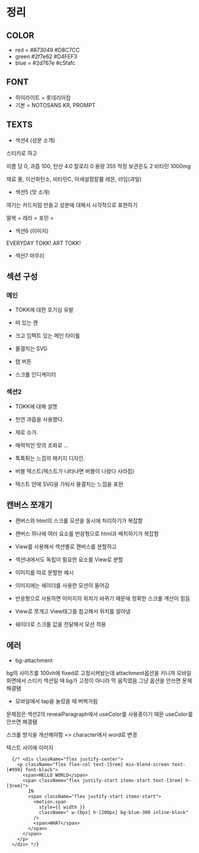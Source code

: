 # 정리

## COLOR

- red = #873049 #D8C7CC
- green #2f7e62 #D4FEF3
- blue = #2d767e #c5fafc

## FONT

- 하이라이트 = 롯데리아찹
- 기본 = NOTOSANS KR, PROMPT

## TEXTS

- 섹션4 (성분 소개)

스티키로 하고

이름
당 0,
과즙 100,
탄산 4.0
칼로리 0
용량 355
적정 보관온도 2
비타민 1000mg

재료
물, 이산화탄소, 비타민C, 아세설팜칼륨
레몬, 라임(과일)

- 섹션5 (맛 소개)

여기는 카드처럼 만들고 성분에 대해서 시각적으로 표현하기

딸복 =
레라 =
포민 =

- 섹션6 (이미지)

EVERYDAY TOKK!
ART TOKK!

- 섹션7 마무리

## 섹션 구성

### 메인

- TOKK에 대한 호기심 유발

- 떠 있는 캔
- 크고 임팩트 있는 메인 타이틀
- 물결치는 SVG
- 탭 버튼
- 스크롤 인디케이터

### 섹션2

- TOKK에 대해 설명

- 천연 과즙을 사용했다.
- 제로 슈가.
- 매력적인 맛의 조화로 ...
- 톡톡튀는 느낌의 패키지 디자인.

- 버블 텍스트(텍스트가 나타나면 버블이 나왔다 사라짐)
- 텍스트 안에 SVG을 가둬서 물결치는 느낌을 표현

## 캔버스 쪼개기

- 캔버스와 html의 스크롤 모션을 동시에 처리하기가 복잡함
- 캔버스 하나에 여러 요소를 반응형으로 html과 배치하기가 복잡함

- View를 사용해서 섹션별로 캔버스를 분할하고
- 섹션내에서도 독립이 필요한 요소를 View로 분할

- 이미지를 따로 분할한 예시
- 이미지에는 쉐이더를 사용한 모션이 들어감
- 반응형으로 사용하면 이미지의 위치가 바뀌기 때문에 정확한 스크롤 계산이 힘듬
- View로 쪼개고 View태그를 참고해서 위치를 알아냄
- 쉐이더로 스크롤 값을 전달해서 모션 적용

## 에러

- bg-attachment

bg의 사이즈를 100vh에 fixed로 고정시켜놨는데
attachment옵션을 키니까 모바일 화면에서 스티키 섹션일 때
bg가 고정이 아니라 막 움직였음
그냥 옵션을 안쓰면 문제 해결됌

- 모바일에서 tap을 눌렀을 때 버벅거림

문제점은 섹션2의 revealParagraph에서 useColor를 사용중이기 때문
useColor를 안쓰면 해결됌

스크롤 방식을 개선해야함
=> character에서 word로 변경

텍스트 사이에 이미지

      {/* <div className="flex justify-center">
        <p className="flex flex-col text-[5rem] mix-blend-screen text-[#999] font-black">
          <span>HELLO WORLD</span>
          <span className="flex justify-start items-start text-[3rem] h-[3rem]">
            IN
            <span className="flex justify-start items-start">
              <motion.span
                style={{ width }}
                className=" w-[0px] h-[200px] bg-blue-300 inline-block"
              />
              <span>WHAT</span>
            </span>
          </span>
        </p>
      </div> */}

<!--
  모션 줄 곳

  첫번째 섹션

  세번째 그리드 좌우 투명도

  5번째 텍스트 순서에 맞게 위로 올라오는 거
  마지막 스케일



 -->
